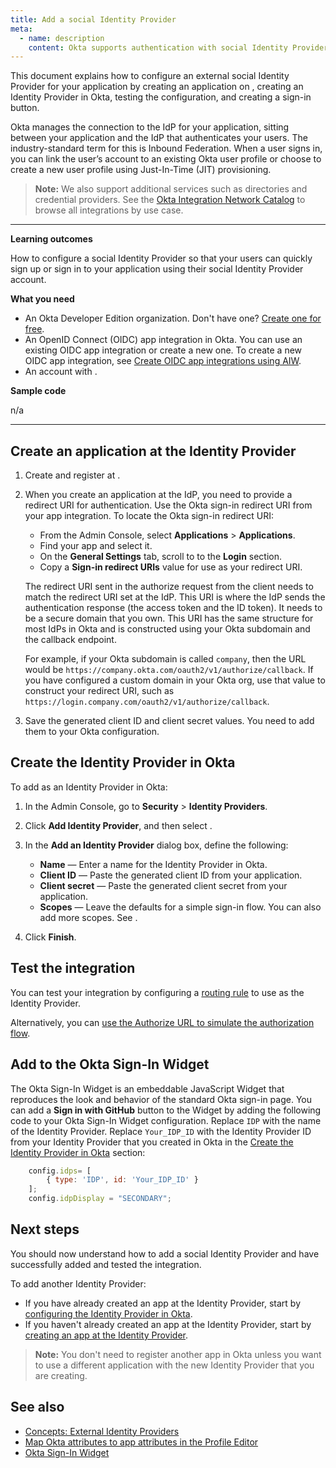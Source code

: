 ```yaml
---
title: Add a social Identity Provider
meta:
  - name: description
    content: Okta supports authentication with social Identity Providers. Get an overview of the process and prerequisites, as well as the set up instructions.
---
```


This document explains how to configure an external social Identity Provider for your application by creating an application on <StackSelector snippet="idp" noSelector inline />, creating an Identity Provider in Okta, testing the configuration, and creating a sign-in button.

Okta manages the connection to the IdP for your application, sitting between your application and the IdP that authenticates your users. The industry-standard term for this is Inbound Federation. When a user signs in, you can link the user’s <StackSelector snippet="idp" noSelector inline /> account to an existing Okta user profile or choose to create a new user profile using Just-In-Time (JIT) provisioning.

> **Note:** We also support additional services such as directories and credential providers. See the [Okta Integration Network Catalog](https://www.okta.com/okta-integration-network/) to browse all integrations by use case.

---

**Learning outcomes**

How to configure a social Identity Provider so that your users can quickly sign up or sign in to your application using their social Identity Provider account.

**What you need**

* An Okta Developer Edition organization. Don't have one? [Create one for free](/signup).
* An OpenID Connect (OIDC) app integration in Okta. You can use an existing OIDC app integration or create a new one. To create a new OIDC app integration, see [Create OIDC app integrations using AIW](https://help.okta.com/okta_help.htm?id=ext_Apps_App_Integration_Wizard).
* An account with <StackSelector snippet="idpaccount" noSelector inline />.

**Sample code**

n/a

---

## Create an application at the Identity Provider

1. Create and register <StackSelector snippet="apptype" noSelector inline /> at <StackSelector snippet="idp" noSelector inline />.

1. When you create an application at the IdP, you need to provide a redirect URI for authentication. Use the Okta sign-in redirect URI from your app integration. To locate the Okta sign-in redirect URI:

    * From the Admin Console, select **Applications** > **Applications**.
    * Find your app and select it.
    * On the **General Settings** tab, scroll to to the **Login** section.
    * Copy a **Sign-in redirect URIs** value for use as your redirect URI.

    The redirect URI sent in the authorize request from the client needs to match the redirect URI set at the IdP. This URI is where the IdP sends the authentication response (the access token and the ID token). It needs to be a secure domain that you own. This URI has the same structure for most IdPs in Okta and is constructed using your Okta subdomain and the callback endpoint.

    For example, if your Okta subdomain is called `company`, then the URL would be `https://company.okta.com/oauth2/v1/authorize/callback`. If you have configured a custom domain in your Okta org, use that value to construct your redirect URI, such as `https://login.company.com/oauth2/v1/authorize/callback`.

1. Save the generated <StackSelector snippet="idp" noSelector inline /> client ID and client secret values. You need to add them to your Okta configuration.

## Create the Identity Provider in Okta

To add <StackSelector snippet="idp" noSelector inline /> as an Identity Provider in Okta:

1. In the Admin Console, go to **Security** > **Identity Providers**.
1. Click **Add Identity Provider**, and then select **<StackSelector snippet="idp" noSelector inline />**.
1. In the **Add an Identity Provider** dialog box, define the following:

    * **Name** &mdash; Enter a name for the Identity Provider in Okta.
    * **Client ID** &mdash; Paste the generated client ID from your <StackSelector snippet="idp" noSelector inline /> application.
    * **Client secret** &mdash; Paste the generated client secret from your <StackSelector snippet="idp" noSelector inline /> application.
    * **Scopes** &mdash; Leave the defaults for a simple sign-in flow. You can also add more scopes. See <StackSelector snippet="scopes" noSelector inline />.

1. Click **Finish**.

## Test the integration

You can test your integration by configuring a [routing rule](https://help.okta.com/okta_help.htm?id=ext-cfg-routing-rules) to use <StackSelector snippet="idp" noSelector inline /> as the Identity Provider.

Alternatively, you can [use the Authorize URL to simulate the authorization flow](/docs/guides/add-an-external-idp/-/main/#use-the-authorize-url-to-simulate-the-authorization-flow).

<StackSnippet snippet="noemail" />

## Add <StackSelector snippet="idp" noSelector inline /> to the Okta Sign-In Widget

The Okta Sign-In Widget is an embeddable JavaScript Widget that reproduces the look and behavior of the standard Okta sign-in page. You can add a **Sign in with GitHub** button to the Widget by adding the following code to your Okta Sign-In Widget configuration. Replace `IDP` with the name of the Identity Provider. Replace `Your_IDP_ID` with the Identity Provider ID from your Identity Provider that you created in Okta in the [Create the Identity Provider in Okta](/#Create_the_Identity_Provider_in_Okta) section:

```javascript
    config.idps= [
        { type: 'IDP', id: 'Your_IDP_ID' }
    ];
    config.idpDisplay = "SECONDARY";
```

## Next steps

You should now understand how to add a social Identity Provider and have successfully added and tested the integration.

To add another Identity Provider:

* If you have already created an app at the Identity Provider, start by [configuring the Identity Provider in Okta](/#create-the-identity-provider-in-okta).
* If you haven't already created an app at the Identity Provider, start by [creating an app at the Identity Provider](/#create-an-application-at-the-identity-provider).

> **Note:** You don't need to register another app in Okta unless you want to use a different application with the new Identity Provider that you are creating.

## See also

* [Concepts: External Identity Providers](/docs/concepts/identity-providers/)
* [Map Okta attributes to app attributes in the Profile Editor](https://help.okta.com/en/prod/okta_help_CSH.htm#ext_app_map)
* [Okta Sign-In Widget](https://github.com/okta/okta-signin-widget)
